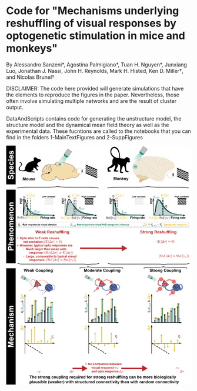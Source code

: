 # Code for "Mechanisms underlying reshuffling of visual responses by optogenetic stimulation in mice and monkeys"

By Alessandro Sanzeni*, Agostina Palmigiano*, Tuan H. Nguyen*, Junxiang Luo, Jonathan J. Nassi, John H. Reynolds, Mark H. Histed, Ken D. Miller†, and Nicolas Brunel†


DISCLAIMER: The code here provided will generate simulations that have the elements to reproduce the figures in the paper. Nevertheless, those often involve simulating multiple networks and are the result of cluster output. 


DataAndScripts contains code for generating the unstructure model, the structure model and the dynamical mean field theory as well as the experimental data. These fucntions are called to the notebooks that you can find in the folders 1-MainTextFigures and 2-SuppFigures

![alt text](https://github.com/sanzeni/Reshuffling/blob/main//GraphicalAbstract_low_high_contrast_edited_v5.png?raw=true)
